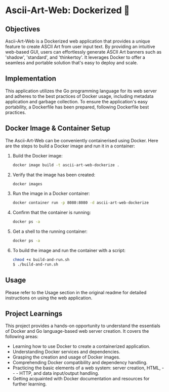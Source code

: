 # Ascii-Art-Web: Dockerized 👋

## Objectives

Ascii-Art-Web is a Dockerized web application that provides a unique feature to create ASCII Art from user input text. By providing an intuitive web-based GUI, users can effortlessly generate ASCII Art banners such as 'shadow', 'standard', and 'thinkertoy'. It leverages Docker to offer a seamless and portable solution that's easy to deploy and scale.

## Implementation

This application utilizes the Go programming language for its web server and adheres to the best practices of Docker usage, including metadata application and garbage collection. To ensure the application's easy portability, a Dockerfile has been prepared, following Dockerfile best practices.

## Docker Image & Container Setup

The Ascii-Art-Web can be conveniently containerised using Docker. Here are the steps to build a Docker image and run it in a container:

1. Build the Docker image:

   ```bash
   docker image build -t ascii-art-web-dockerize .
   ```

1. Verify that the image has been created:

   ```bash
   docker images
   ```

1. Run the image in a Docker container:

   ```bash
   docker container run -p 8080:8080 -d ascii-art-web-dockerize
   ```

1. Confirm that the container is running:

   ```bash
   docker ps -a
   ```

1. Get a shell to the running container:

   ```bash
   docker ps -a
   ```

1. To build the image and run the container with a script:

   ```bash
   chmod +x build-and-run.sh
   $ ./build-and-run.sh
   ```

## Usage

Please refer to the Usage section in the original readme for detailed instructions on using the web application.

## Project Learnings

This project provides a hands-on opportunity to understand the essentials of Docker and Go language-based web server creation. It covers the following areas:

- Learning how to use Docker to create a containerized application.
- Understanding Docker services and dependencies.
- Grasping the creation and usage of Docker images.
- Comprehending Docker compatibility and dependency handling.
- Practicing the basic elements of a web system: server creation, HTML, - - - HTTP, and data input/output handling.
- Getting acquainted with Docker documentation and resources for further learning.
